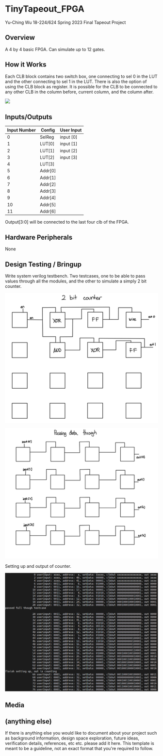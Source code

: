 # TinyTapeout_FPGA

Yu-Ching Wu
18-224/624 Spring 2023 Final Tapeout Project

## Overview

A 4 by 4 basic FPGA. Can simulate up to 12 gates.

## How it Works

Each CLB block contains two switch box, one connecting to sel 0 in the LUT and the other connecting to sel 1 in the LUT. There is also the option of using the CLB block as register. It is possible for the CLB to be connected to any other CLB in the column before, current column, and the column after.

![](datapath.png)

## Inputs/Outputs
| Input Number | Config | User Input|
| ---      | ---       | --- |
| 0 | SelReg | input [0] |
| 1 | LUT[0] | input [1] |
| 2 | LUT[1] | input [2] |
| 3 | LUT[2] | input [3] |
| 4 | LUT[3] | |
| 5 | Addr[0] | |
| 6 | Addr[1] | |
| 7 | Addr[2] | |
| 8 | Addr[3] | |
| 9 | Addr[4] | |
| 10 | Addr[5] | |
| 11 | Addr[6] | |

Output[3:0] will be connected to the last four clb of the FPGA.

## Hardware Peripherals
None

## Design Testing / Bringup
Write system verilog testbench. Two testcases, one to be able to pass values through all the modules, and the other to simulate a simply 2 bit counter.

![](Images/2bitCounter.jpg)

![](Images/passThrough.jpg)

Setting up and output of counter.

![](Images/OutputTestcase.png)

## Media



## (anything else)

If there is anything else you would like to document about your project such as background information, design space exploration, future ideas, verification details, references, etc etc. please add it here. This template is meant to be a guideline, not an exact format that you're required to follow.
